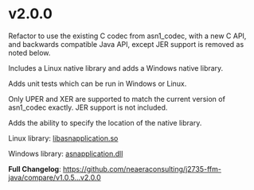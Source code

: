 # v2.0.0

Refactor to use the existing C codec from asn1_codec, with a new C API, and backwards compatible Java API, except JER support is removed as noted below.

Includes a Linux native library and adds a Windows native library.  

Adds unit tests which can be run in Windows or Linux.

Only UPER and XER are supported to match the current version of asn1_codec exactly. JER support is not included.

Adds the ability to specify the location of the native library.

Linux library:
[libasnapplication.so](https://github.com/neaeraconsulting/j2735-ffm-java/blob/v2.0.0/lib/libasnapplication.so)

Windows library:
[asnapplication.dll](https://github.com/neaeraconsulting/j2735-ffm-java/blob/v2.0.0/lib/asnapplication.dll)


**Full Changelog**: https://github.com/neaeraconsulting/j2735-ffm-java/compare/v1.0.5...v2.0.0